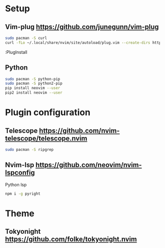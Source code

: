 # Setup

## Vim-plug https://github.com/junegunn/vim-plug

``` sh
sudo pacman -S curl
curl -fLo ~/.local/share/nvim/site/autoload/plug.vim --create-dirs https://raw.githubusercontent.com/junegunn/vim-plug/master/plug.vim
```

:PlugInstall </br>

## Python

``` sh
sudo pacman -S python-pip
sudo pacman -S python2-pip
pip install neovim --user
pip2 install neovim --user
```

# Plugin configuration
## Telescope https://github.com/nvim-telescope/telescope.nvim

``` sh
sudo pacman -S ripgrep
```

## Nvim-lsp https://github.com/neovim/nvim-lspconfig

Python lsp

``` sh
npm i -g pyright
```

# Theme

## Tokyonight https://github.com/folke/tokyonight.nvim
